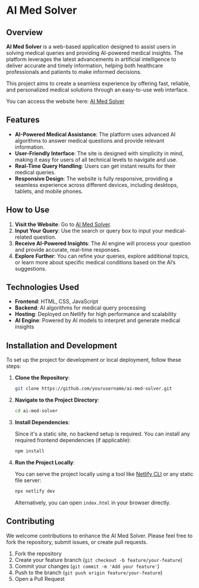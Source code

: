 # AI Med Solver

## Overview

**AI Med Solver** is a web-based application designed to assist users in solving medical queries and providing AI-powered medical insights. The platform leverages the latest advancements in artificial intelligence to deliver accurate and timely information, helping both healthcare professionals and patients to make informed decisions.

This project aims to create a seamless experience by offering fast, reliable, and personalized medical solutions through an easy-to-use web interface.

You can access the website here: [AI Med Solver](https://darling-gumption-b061af.netlify.app/)

## Features

- **AI-Powered Medical Assistance**: The platform uses advanced AI algorithms to answer medical questions and provide relevant information.
- **User-Friendly Interface**: The site is designed with simplicity in mind, making it easy for users of all technical levels to navigate and use.
- **Real-Time Query Handling**: Users can get instant results for their medical queries.
- **Responsive Design**: The website is fully responsive, providing a seamless experience across different devices, including desktops, tablets, and mobile phones.

## How to Use

1. **Visit the Website**: Go to [AI Med Solver](https://darling-gumption-b061af.netlify.app/).
2. **Input Your Query**: Use the search or query box to input your medical-related question.
3. **Receive AI-Powered Insights**: The AI engine will process your question and provide accurate, real-time responses.
4. **Explore Further**: You can refine your queries, explore additional topics, or learn more about specific medical conditions based on the AI’s suggestions.

## Technologies Used

- **Frontend**: HTML, CSS, JavaScript
- **Backend**: AI algorithms for medical query processing
- **Hosting**: Deployed on Netlify for high performance and scalability
- **AI Engine**: Powered by AI models to interpret and generate medical insights

## Installation and Development

To set up the project for development or local deployment, follow these steps:

1. **Clone the Repository**:

   ```bash
   git clone https://github.com/yourusername/ai-med-solver.git
   ```

2. **Navigate to the Project Directory**:

   ```bash
   cd ai-med-solver
   ```

3. **Install Dependencies**:

   Since it's a static site, no backend setup is required. You can install any required frontend dependencies (if applicable):

   ```bash
   npm install
   ```

4. **Run the Project Locally**:

   You can serve the project locally using a tool like [Netlify CLI](https://docs.netlify.com/cli/get-started/) or any static file server:

   ```bash
   npx netlify dev
   ```

   Alternatively, you can open `index.html` in your browser directly.

## Contributing

We welcome contributions to enhance the AI Med Solver. Please feel free to fork the repository, submit issues, or create pull requests.

1. Fork the repository
2. Create your feature branch (`git checkout -b feature/your-feature`)
3. Commit your changes (`git commit -m 'Add your feature'`)
4. Push to the branch (`git push origin feature/your-feature`)
5. Open a Pull Request

